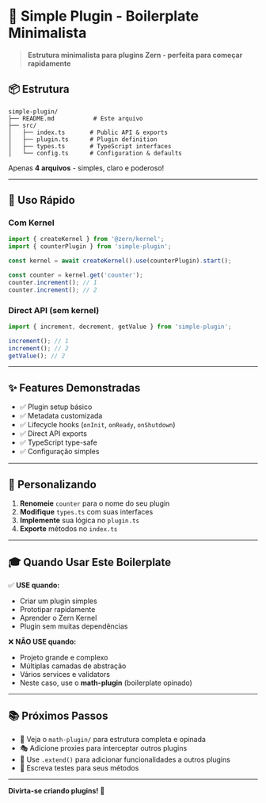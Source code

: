 # 🎯 Simple Plugin - Boilerplate Minimalista

> **Estrutura minimalista para plugins Zern - perfeita para começar rapidamente**

## 📦 Estrutura

```
simple-plugin/
├── README.md           # Este arquivo
├── src/
│   ├── index.ts       # Public API & exports
│   ├── plugin.ts      # Plugin definition
│   ├── types.ts       # TypeScript interfaces
│   └── config.ts      # Configuration & defaults
```

Apenas **4 arquivos** - simples, claro e poderoso!

---

## 🚀 Uso Rápido

### Com Kernel

```typescript
import { createKernel } from '@zern/kernel';
import { counterPlugin } from 'simple-plugin';

const kernel = await createKernel().use(counterPlugin).start();

const counter = kernel.get('counter');
counter.increment(); // 1
counter.increment(); // 2
```

### Direct API (sem kernel)

```typescript
import { increment, decrement, getValue } from 'simple-plugin';

increment(); // 1
increment(); // 2
getValue(); // 2
```

---

## ✨ Features Demonstradas

- ✅ Plugin setup básico
- ✅ Metadata customizada
- ✅ Lifecycle hooks (`onInit`, `onReady`, `onShutdown`)
- ✅ Direct API exports
- ✅ TypeScript type-safe
- ✅ Configuração simples

---

## 📝 Personalizando

1. **Renomeie** `counter` para o nome do seu plugin
2. **Modifique** `types.ts` com suas interfaces
3. **Implemente** sua lógica no `plugin.ts`
4. **Exporte** métodos no `index.ts`

---

## 🎓 Quando Usar Este Boilerplate

✅ **USE quando:**

- Criar um plugin simples
- Prototipar rapidamente
- Aprender o Zern Kernel
- Plugin sem muitas dependências

❌ **NÃO USE quando:**

- Projeto grande e complexo
- Múltiplas camadas de abstração
- Vários services e validators
- Neste caso, use o **math-plugin** (boilerplate opinado)

---

## 📚 Próximos Passos

- 📖 Veja o `math-plugin/` para estrutura completa e opinada
- 🎭 Adicione proxies para interceptar outros plugins
- 🔗 Use `.extend()` para adicionar funcionalidades a outros plugins
- 🧪 Escreva testes para seus métodos

---

**Divirta-se criando plugins! 🎉**
